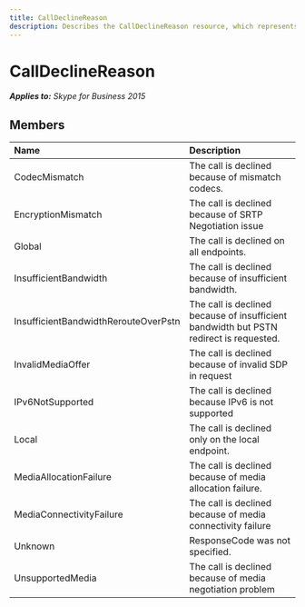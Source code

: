 ```yaml
---
title: CallDeclineReason
description: Describes the CallDeclineReason resource, which represents why a call is declined, and provides a list of the resource's members.
---
```

# CallDeclineReason


_**Applies to:** Skype for Business 2015_

## Members



|Name|Description|
|:-----|:-----|
|CodecMismatch|The call is declined because of mismatch codecs.|
|EncryptionMismatch|The call is declined because of SRTP Negotiation issue|
|Global|The call is declined on all endpoints.|
|InsufficientBandwidth|The call is declined because of insufficient bandwidth.|
|InsufficientBandwidthRerouteOverPstn|The call is declined because of insufficient bandwidth but PSTN redirect is requested.|
|InvalidMediaOffer|The call is declined because of invalid SDP in request|
|IPv6NotSupported|The call is declined because IPv6 is not supported|
|Local|The call is declined only on the local endpoint.|
|MediaAllocationFailure|The call is declined because of media allocation failure.|
|MediaConnectivityFailure|The call is declined because of media connectivity failure|
|Unknown|ResponseCode was not specified.|
|UnsupportedMedia|The call is declined because of media negotiation problem|
